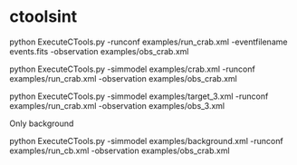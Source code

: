 # ctoolsint

python ExecuteCTools.py  -runconf examples/run_crab.xml -eventfilename events.fits -observation examples/obs_crab.xml

python ExecuteCTools.py -simmodel examples/crab.xml -runconf examples/run_crab.xml -observation examples/obs_crab.xml 

python ExecuteCTools.py -simmodel examples/target_3.xml -runconf examples/run_crab.xml -observation examples/obs_3.xml

Only background

python ExecuteCTools.py -simmodel examples/background.xml -runconf examples/run_cb.xml -observation examples/obs_crab.xml

